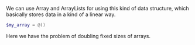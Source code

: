 We can use Array and ArrayLists for using this kind of data structure, which basically stores data in a kind of a linear way.

```powershell
$my_array = @()
```

Here we have the problem of doubling fixed sizes of arrays.

